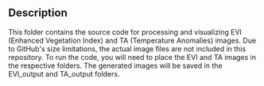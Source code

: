 ## Description

This folder contains the source code for processing and visualizing EVI (Enhanced Vegetation Index) and TA (Temperature Anomalies) images. Due to GitHub's size limitations, the actual image files are not included in this repository. To run the code, you will need to place the EVI and TA images in the respective folders. The generated images will be saved in the EVI_output and TA_output folders.

